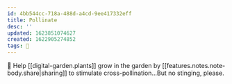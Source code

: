 ```yaml
---
id: 4bb544cc-718a-488d-a4cd-9ee417332eff
title: Pollinate
desc: ''
updated: 1623851074627
created: 1622905274852
tags: 🌱
---
```


🐝 Help [[digital-garden.plants]] grow in the garden by [[features.notes.note-body.share|sharing]] to stimulate cross-pollination...But no stinging, please. 
